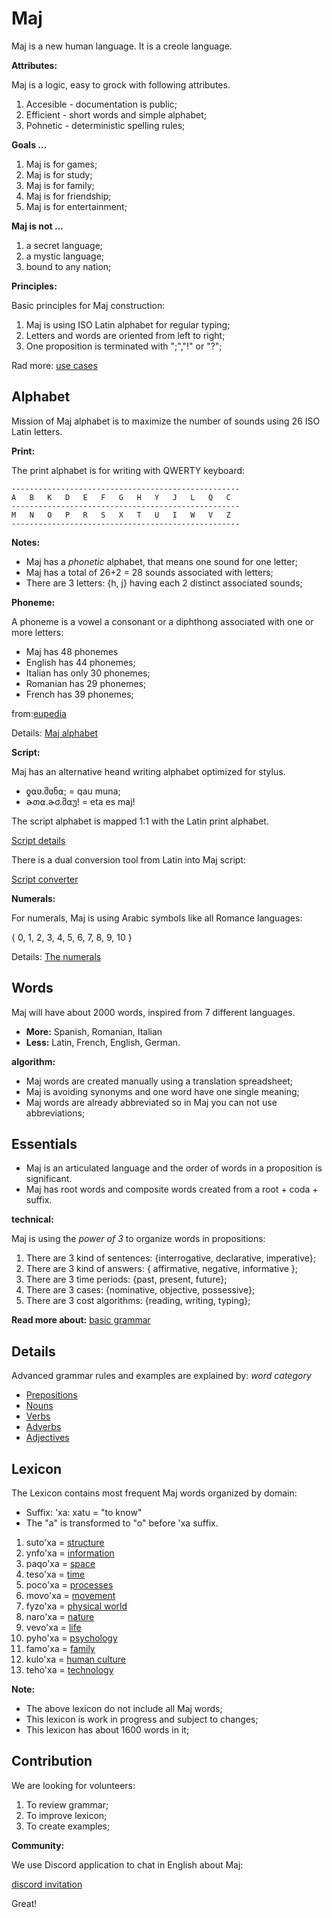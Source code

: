 # Maj

Maj is a new human language. It is a creole language.

**Attributes:**

Maj is a logic, easy to grock with following attributes.

1. Accesible - documentation is public;
2. Efficient - short words and simple alphabet;
3. Pohnetic  - deterministic spelling rules;

**Goals ...**

1. Maj is for games;
2. Maj is for study;
3. Maj is for family;
4. Maj is for friendship;
5. Maj is for entertainment;

**Maj is not ...**

1. a secret language;
1. a mystic language;
1. bound to any nation;

**Principles:**

Basic principles for Maj construction:

1. Maj is using ISO Latin alphabet for regular typing;
1. Letters and words are oriented from left to right;
1. One proposition is terminated with ";","!" or "?";

Rad more: [use cases](case.md)

## Alphabet

Mission of Maj alphabet is to maximize the number of sounds using 26 ISO Latin letters.
 
**Print:**

The print alphabet is for writing with QWERTY keyboard: 
 
```
---------------------------------------------------
A   B   K   D   E   F   G   H   Y   J   L   Q   C
---------------------------------------------------
M   N   O   P   R   S   X   T   U   I   W   V   Z   
---------------------------------------------------
```

**Notes:**

* Maj has a _phonetic_ alphabet, that means one sound for one letter;
* Maj has a total of 26+2 = 28 sounds associated with letters;
* There are 3 letters: {h, j} having each 2 distinct associated sounds;

**Phoneme:**

A phoneme is a vowel a consonant or a diphthong associated with one or more letters:

* Maj has 48 phonemes 
* English has 44 phonemes;
* Italian has only 30 phonemes;
* Romanian has 29 phonemes;
* French has 39 phonemes;

from:[eupedia](https://www.eupedia.com/linguistics/number_of_phonemes_in_european_languages.shtml)


Details: [Maj alphabet](alphabet.md)

**Script:**

Maj has an alternative heand writing alphabet optimized for stylus.

* ƍ⍺ʋ.შʋნ⍺;   = qau muna;
* ɚთ⍺.ɚσ.შ⍺უ! = eta es maj!

The script alphabet is mapped 1:1 with the Latin print alphabet.

[Script details](script.md)

There is a dual conversion tool from Latin into Maj script:

[Script converter](https://lingojam.com/MajScript)

**Numerals:**

For numerals, Maj is using Arabic symbols like all Romance languages:

{ 0, 1, 2, 3, 4, 5, 6, 7, 8, 9, 10 }

Details: [The numerals](numerals.md)

## Words

Maj will have about 2000 words, inspired from 7 different languages.

* **More:** Spanish, Romanian, Italian 
* **Less:** Latin, French, English, German.

**algorithm:**

* Maj words are created manually using a translation spreadsheet;
* Maj is avoiding synonyms and one word have one single meaning;
* Maj words are already abbreviated so in Maj you can not use abbreviations;

## Essentials

* Maj is an articulated language and the order of words in a proposition is significant.
* Maj has root words and composite words created from a root + coda + suffix.

**technical:**

Maj is using the _power of 3_ to organize words in propositions:

1. There are 3 kind of sentences: {interrogative, declarative, imperative};
1. There are 3 kind of answers: { affirmative, negative, informative };
1. There are 3 time periods: {past, present, future};
1. There are 3 cases: {nominative, objective, possessive};
1. There are 3 cost algorithms: {reading, writing, typing};

**Read more about:** [basic grammar](basic.md)

## Details

Advanced grammar rules and examples are explained by:  _word category_

* [Prepositions](preposition.md)
* [Nouns](nouns.md)
* [Verbs](verbs.md)
* [Adverbs](adverbs.md)
* [Adjectives](adjectives.md)

## Lexicon

The Lexicon contains most frequent Maj words organized by domain:

* Suffix: 'xa: xatu = "to know"
* The "a" is transformed to "o" before 'xa suffix.

1. suto'xa = [structure](words/structure.md)
1. ynfo'xa = [information](words/information.md)
1. paqo'xa = [space](words/space.md)
1. teso'xa = [time](words/time.md)
1. poco'xa = [processes](words/processes.md)
1. movo'xa = [movement](words/movement.md)
1. fyzo'xa = [physical world](words/physical_world.md)
1. naro'xa = [nature](words/nature.md)
1. vevo'xa = [life](words/life.md)
1. pyho'xa = [psychology](words/psychology.md)
1. famo'xa = [family](words/family.md)
1. kulo'xa = [human culture](words/human_culture.md)
1. teho'xa = [technology](words/technology.md)

**Note:**

* The above lexicon do not include all Maj words;
* This lexicon is work in progress and subject to changes;
* This lexicon has about 1600 words in it;

## Contribution

We are looking for volunteers:

1. To review grammar;
2. To improve lexicon;
3. To create examples;

**Community:**

We use Discord application to chat in English about Maj: 

[discord invitation](https://discord.gg/SRX3tse)

Great!
